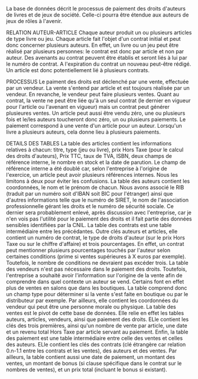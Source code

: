 La base de données décrit le processus de paiement des droits d'auteurs de livres et de jeux de société. Celle-ci pourra être étendue aux auteurs de jeux de rôles à l'avenir.

RELATION AUTEUR-ARTICLE
Chaque auteur produit un ou plusieurs articles de type livre ou jeu. Chaque article fait l'objet d'un contrat initial et peut donc concerner plusieurs auteurs. En effet, un livre ou un jeu peut être réalisé par plusieurs personnes: le contrat est donc par article et non par auteur.
Des avenants au contrat peuvent être établis et seront liés à lui par le numéro de contrat. A l'expiration du contrat un nouveau peut-être rédigé. Un article est donc potentiellement lié à plusieurs contrats.

PROCESSUS
Le paiment des droits est déclenché par une vente, effectuée par un vendeur. La vente s'entend par article et est toujours réalisée par un vendeur. En revanche, le vendeur peut faire plusieurs ventes. Quant au contrat, la vente ne peut être liée qu'à un seul contrat (le dernier en vigueur pour l'article ou l'avenant en vigueur) mais un contrat peut générer plusieures ventes.
Un article peut aussi être vendu zéro, une ou plusieurs fois et le/les auteurs toucheront donc zéro, un ou plusieurs paiements.
Le paiement correspond à une vente d'un article pour un auteur. Lorsqu'un livre a plusieurs auteurs, cela donne lieu à plusieurs paiements.

DETAILS DES TABLES
La table des articles contient les informations relatives à chacun: titre, type (jeu ou livre), prix Hors Taxe (pour le calcul des droits d'auteurs), Prix TTC, taux de TVA, ISBN, deux champs de référence interne, le nombre en stock et la date de parution. Le champ de référence interne a été doublé car, selon l'entreprise à l'origine de l'exercice, un article peut avoir plusieurs références internes. Nous les limitons à deux pour éviter les confusions. 
La table des auteurs contient les coordonnées, le nom et le prénom de chacun. Nous avons associé le RIB (traduit par un numéro soit d'IBAN soit BIC pour l'étranger) ainsi que d'autres informations telle que le numéro de SIRET, le nom de l'association professionnelle gérant les droits et le numéro de sécurité sociale. Ce dernier sera probablement enlevé, après discussion avec l'entreprise, car je n'en vois pas l'utilité pour le paiement des droits et il fait partie des données sensibles identifiées par la CNIL.
La table des contrats est une table intermédiaire entre les précédantes. Outre clés auteurs et articles, elle contient un numéro de contrat, le type de droits d'auteur (sur le prix Hors Taxe ou sur le chiffre d'affaire) et trois pourcentages. En effet, un contrat peut mentionner plusieurs pourcentages touchés par l'auteur selon certaines conditions (prime si ventes supérieures à X euros par exemple). Toutefois, le nombre de conditions ne devraient pas excéder trois.
La table des vendeurs n'est pas nécessaire dans le paiement des droits. Toutefois, l'entreprise a souhaité avoir l'information sur l'origine de la vente afin de comprendre dans quel contexte un auteur se vend. Certains font en effet plus de ventes en salons que dans les boutiques. La table comprend donc un champ type pour déterminer si la vente s'est faite en boutique ou par le distributeur par exemple. Par ailleurs, elle contient les coordonnées du vendeur qui peut être une personne morale ou physique.
La table des ventes est le pivot de cette base de données. Elle relie en effet les tables auteurs, articles, vendeurs, ainsi que paiement des droits. ELle contient les clés des trois premières, ainsi qu'un nombre de vente par article, une date et un revenu total Hors Taxe par article servant au paiement.
Enfin, la table des paiement est une table intermédiaire entre celle des ventes et celles des auteurs. ELle contient les clés des contrats (clé étrangère car relation 0.n-1.1 entre les contrats et les ventes), des auteurs et des ventes. Par ailleurs, la table contient aussi une date de paiement, un montant des ventes, un montant de bonus (si clause spécifique dans le contrat sur le nombres de ventes), et un prix total (incluant le bonus si existant).
